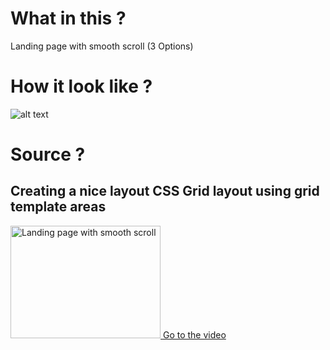 # What in this ?

Landing page with smooth scroll (3 Options)

# How it look like ?

![alt text][logo]

[logo]: sample.png "Logo Title Text 2"

# Source ?

## Creating a nice layout CSS Grid layout using grid template areas

<a href="https://www.youtube.com/watch?v=y9nlfqT4s9s" target="_blank"><img src="https://i.ytimg.com/vi/y9nlfqT4s9s/hqdefault.jpg?sqp=-oaymwEZCPYBEIoBSFXyq4qpAwsIARUAAIhCGAFwAQ==&rs=AOn4CLCNa64YOmmfE8mAAY1kCgri9dVMSg" alt="Landing page with smooth scroll" width="240" height="180"/> Go to the video</a>

